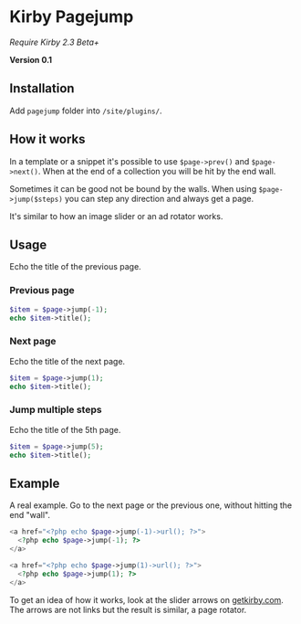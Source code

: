 # Kirby Pagejump

*Require Kirby 2.3 Beta+*

**Version 0.1**

## Installation

Add `pagejump` folder into `/site/plugins/`.

## How it works

In a template or a snippet it's possible to use `$page->prev()` and `$page->next()`. When at the end of a collection you will be hit by the end wall.

Sometimes it can be good not be bound by the walls. When using `$page->jump($steps)` you can step any direction and always get a page.

It's similar to how an image slider or an ad rotator works.

## Usage

Echo the title of the previous page.

### Previous page

```php
$item = $page->jump(-1);
echo $item->title();
```

### Next page

Echo the title of the next page.

```php
$item = $page->jump(1);
echo $item->title();
```

### Jump multiple steps

Echo the title of the 5th page.

```php
$item = $page->jump(5);
echo $item->title();
```

## Example

A real example. Go to the next page or the previous one, without hitting the end "wall".

```php
<a href="<?php echo $page->jump(-1)->url(); ?>">
  <?php echo $page->jump(-1); ?>
</a>

<a href="<?php echo $page->jump(1)->url(); ?>">
  <?php echo $page->jump(1); ?>
</a>
```

To get an idea of how it works, look at the slider arrows on [getkirby.com](https://getkirby.com/). The arrows are not links but the result is similar, a page rotator.